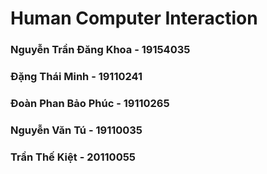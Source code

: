 # Human Computer Interaction
<h3>Nguyễn Trần Đăng Khoa - 19154035</h3>
<h3>Đặng Thái Minh - 19110241</h3>
<h3>Đoàn Phan Bảo Phúc - 19110265</h3>
<h3>Nguyễn Văn Tú - 19110035</h3>
<h3>Trần Thế Kiệt - 20110055</h3>
